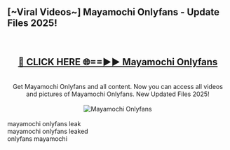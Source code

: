<h2>[~Viral Videos~] Mayamochi Onlyfans - Update Files 2025!</h2>
<br>
<div align="center">
<h2><a href="https://betterlinks.top/A2PfLJ" rel="nofollow">🔴 CLICK HERE 🌐==►► Mayamochi Onlyfans</a></h2>
<br>
Get Mayamochi Onlyfans and all content. Now you can access all videos and pictures of Mayamochi Onlyfans. New Updated Files 2025!
<br>
<br>
<a href="https://betterlinks.top/A2PfLJ" rel="nofollow" data-target="animated-image.originalLink"><img src="https://i.ibb.co.com/WyWwxjT/player-gif2.gif" alt="Mayamochi Onlyfans" style="max-width: 100%; display: inline-block;" data-target="animated-image.originalImage"></a>
</div>
<br>
mayamochi onlyfans leak<br>
mayamochi onlyfans leaked<br>
onlyfans mayamochi